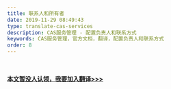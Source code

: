 ```yaml
---
title: 联系人和所有者
date: 2019-11-29 08:49:43
type: translate-cas-services
description: CAS服务管理 - 配置负责人和联系方式
keywords: CAS服务管理，官方文档，翻译，配置负责人和联系方式
order: 8
---
```


<br />

**[本文暂没人认领，我要加入翻译>>>](/translate/join.html)**

<br />
